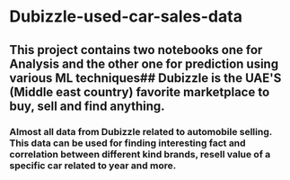 # Dubizzle-used-car-sales-data
## This project contains two notebooks one for Analysis and the other one for prediction using various ML techniques## Dubizzle is the UAE'S (Middle east country) favorite marketplace to buy, sell and find anything.
### Almost all data from Dubizzle related to automobile selling. This data can be used for finding interesting fact and correlation between different kind brands, resell value of a specific car related to year and more.
